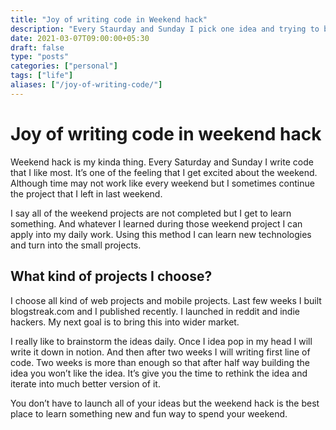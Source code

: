 ```yaml
---
title: "Joy of writing code in Weekend hack"
description: "Every Staurday and Sunday I pick one idea and trying to build it for fun."
date: 2021-03-07T09:00:00+05:30
draft: false
type: "posts"
categories: ["personal"]
tags: ["life"]
aliases: ["/joy-of-writing-code/"]
---
```

# Joy of writing code in weekend hack
Weekend hack is my kinda thing. Every Saturday and Sunday I write code that I like most. It’s one of the feeling that I get excited about the weekend. Although time may not work like every weekend but I sometimes continue the project that I left in last weekend. 

I say all of the weekend projects are not completed but I get to learn something. And whatever I learned during those weekend project I can apply into my daily work. Using this method I can learn new technologies and turn into the small projects. 

## What kind of projects I choose? 
I choose all kind of web projects and mobile projects. Last few weeks I built blogstreak.com and I published recently. I launched in reddit and indie hackers. My next goal is to bring this into wider market.

I really like to brainstorm the ideas daily. Once I idea pop in my head I will write it down in notion. And then after two weeks I will writing first line of code. Two weeks is more than enough so that after half way building the idea you won’t like the idea. It’s give you the time to rethink the idea and iterate into much better version of it.

You don’t have to launch all of your ideas but the weekend hack is the best place to learn something new and fun way to spend your weekend. 